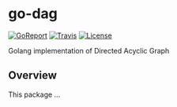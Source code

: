 go-dag
====

[![GoReport](https://goreportcard.com/badge/github.com/pdupub/go-dag)](https://goreportcard.com/report/github.com/pdupub/go-dag)
[![Travis](https://travis-ci.org/pdupub/go-dag.svg?branch=master)](https://travis-ci.org/pdupub/go-dag)
[![License](https://img.shields.io/badge/license-GPL%20v3-blue.svg)](LICENSE)


Golang implementation of Directed Acyclic Graph

## Overview

This package ...
